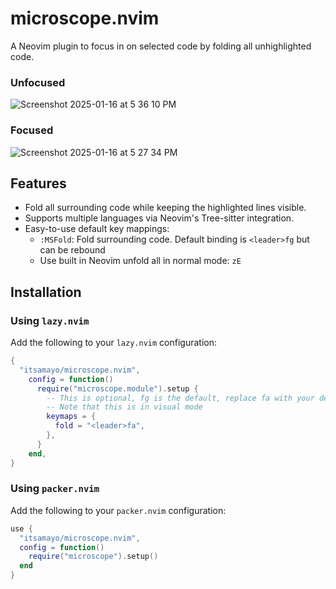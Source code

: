 # microscope.nvim

A Neovim plugin to focus in on selected code by folding all unhighlighted code.

### Unfocused
![Screenshot 2025-01-16 at 5 36 10 PM](https://github.com/user-attachments/assets/4599b5d5-c106-44ce-9a27-8dd312e71e62)

### Focused
![Screenshot 2025-01-16 at 5 27 34 PM](https://github.com/user-attachments/assets/57c639f0-f368-44ca-bddb-e14bb4ca18f5)

## Features

- Fold all surrounding code while keeping the highlighted lines visible.
- Supports multiple languages via Neovim's Tree-sitter integration.
- Easy-to-use default key mappings:
  - `:MSFold`: Fold surrounding code. Default binding is `<leader>fg` but can be rebound
  - Use built in Neovim unfold all in normal mode: `zE`

## Installation

### Using `lazy.nvim`

Add the following to your `lazy.nvim` configuration:

```lua
{
  "itsamayo/microscope.nvim",
    config = function()
      require("microscope.module").setup {
        -- This is optional, fg is the default, replace fa with your desired binding
        -- Note that this is in visual mode
        keymaps = {
          fold = "<leader>fa",
        },
      }
    end,
}
```

### Using `packer.nvim`

Add the following to your `packer.nvim` configuration:

```lua
use {
  "itsamayo/microscope.nvim",
  config = function()
    require("microscope").setup()
  end
}

```
